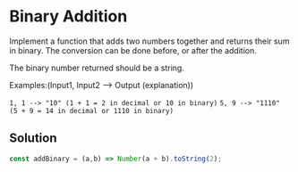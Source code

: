 # Binary Addition
Implement a function that adds two numbers together and returns their sum in binary. The conversion can be done before, or after the addition.

The binary number returned should be a string.

Examples:(Input1, Input2 --> Output (explanation))

`1, 1 --> "10" (1 + 1 = 2 in decimal or 10 in binary)`
`5, 9 --> "1110" (5 + 9 = 14 in decimal or 1110 in binary)`
## Solution
```javascript
const addBinary = (a,b) => Number(a + b).toString(2);
```